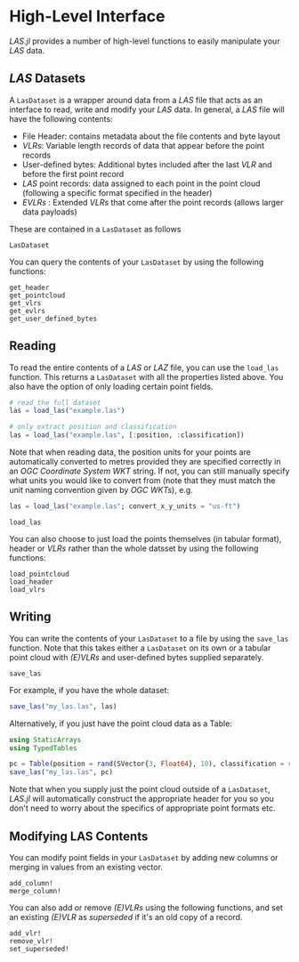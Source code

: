 # High-Level Interface

*LAS.jl* provides a number of high-level functions to easily manipulate your *LAS* data. 

## *LAS* Datasets

A `LasDataset` is a wrapper around data from a *LAS* file that acts as an interface to read, write and modify your *LAS* data. In general, a *LAS* file will have the following contents:
* File Header: contains metadata about the file contents and byte layout
* *VLRs*: Variable length records of data that appear before the point records
* User-defined bytes: Additional bytes included after the last *VLR* and before the first point record
* *LAS* point records: data assigned to each point in the point cloud (following a specific format specified in the header)
* *EVLRs* : Extended *VLRs* that come after the point records (allows larger data payloads)

These are contained in a `LasDataset` as follows
```@docs; canonical = false
LasDataset
```

You can query the contents of your `LasDataset` by using the following functions:
```@docs; canonical = false
get_header
get_pointcloud
get_vlrs
get_evlrs
get_user_defined_bytes
```

## Reading
To read the entire contents of a *LAS* or *LAZ* file, you can use the `load_las` function. This returns a `LasDataset` with all the properties listed above. You also have the option of only loading certain point fields.

```julia
# read the full dataset
las = load_las("example.las")

# only extract position and classification
las = load_las("example.las", [:position, :classification])
```

Note that when reading data, the position units for your points are automatically converted to metres provided they are specified correctly in an *OGC Coordinate System WKT* string. If not, you can still manually specify what units you would like to convert from (note that they must match the unit naming convention given by *OGC WKTs*), e.g.

```julia
las = load_las("example.las"; convert_x_y_units = "us-ft")
```

```@docs; canonical = false
load_las
```

You can also choose to just load the points themselves (in tabular format), header or *VLRs* rather than the whole datsset by using the following functions:
```@docs; canonical = false
load_pointcloud
load_header
load_vlrs
```

## Writing
You can write the contents of your `LasDataset` to a file by using the `save_las` function. Note that this takes either a `LasDataset` on its own or a tabular point cloud with *(E)VLRs* and user-defined bytes supplied separately.

```@docs; canonical = false
save_las
```

For example, if you have the whole dataset:
```julia
save_las("my_las.las", las)
```

Alternatively, if you just have the point cloud data as a Table:
```julia
using StaticArrays
using TypedTables

pc = Table(position = rand(SVector{3, Float64}, 10), classification = rand(UIn8, 10))
save_las("my_las.las", pc)
```

Note that when you supply just the point cloud outside of a `LasDataset`, *LAS.jl* will automatically construct the appropriate header for you so you don't need to worry about the specifics of appropriate point formats etc. 

## Modifying LAS Contents
You can modify point fields in your `LasDataset` by adding new columns or merging in values from an existing vector.

```@docs; canonical = false
add_column!
merge_column!
```

You can also add or remove *(E)VLRs* using the following functions, and set an existing *(E)VLR* as *superseded* if it's an old copy of a record.

```@docs; canonical = false
add_vlr!
remove_vlr!
set_superseded!
```